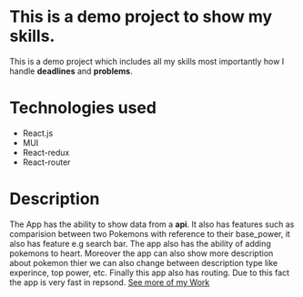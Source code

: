 # This is a demo project to show my skills.
This is a demo project which includes all my skills most importantly how I handle __deadlines__ and __problems__.
# Technologies used
* React.js
* MUI
* React-redux
* React-router
# Description
The App has the ability to show data from a **api**. 
It also has features such as comparision between two Pokemons with reference to their base_power, it also has feature e.g search bar.
The app also has the ability of adding pokemons to heart. Moreover the app can also show more
description about pokemon thier we can also change between description type like experince, top power, etc. Finally this app also has routing. Due to this
fact the app is very fast in repsond.
[See more of my Work](https://github.com/AbdulHadi806?tab=repositories)
